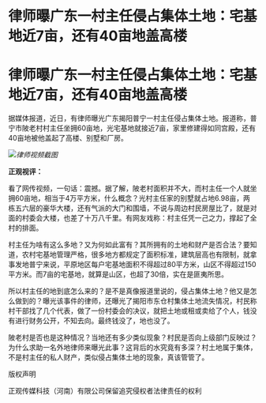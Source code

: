 # 律师曝广东一村主任侵占集体土地：宅基地近7亩，还有40亩地盖高楼

# 律师曝广东一村主任侵占集体土地：宅基地近7亩，还有40亩地盖高楼

据媒体报道，近日，有律师曝光广东揭阳普宁一村主任侵占集体土地。报道称，普宁市陂老村村主任坐拥60亩地，光宅基地就接近7亩，家里修建得如同宫殿，还有40亩地被他盖起了高楼、别墅和厂房。

![](https://inews.gtimg.com/om_bt/OVlmMYr4VnP1rZ0W11oFkBj3ypKlUhyh4B6P9piUvb6N8AA/1000)
_​律师视频截图_

**正观视评：**

看了网传视频，一句话：震撼。据了解，陂老村面积并不大，而村主任一个人就坐拥60亩地，相当于4万平方米，什么概念？光村主任家的别墅就占地6.98亩，两栋五六层的豪华大楼，还有气派的大门和围墙，不说与周边村民房屋比了，就是对面的村委会大楼，也差了十万八千里。有网友戏称：村主任凭一己之力，撑起了全村的排面。

村主任为啥有这么多地？又为何如此富有？其所拥有的土地和财产是否合法？要知道，农村宅基地管理严格，很多地方都规定了面积标准，建筑层高也有限制，就拿事发地普宁来说，平原地区每户宅基地面积不得超过80平方米，山区不得超过150平方米。而7亩的宅基地，就算是山区，也超了30倍，实在是匪夷所思。

所以村主任的地到底怎么来的？是不是真像报道里说的，侵占集体土地？他又是怎么做到的？曝光该事件的律师，还曝光了揭阳市东仓村集体土地流失情况，村民称村干部找了几个代表，做了一份村委会的决议，就把土地或租或卖给了个人，钱没有进行财务公开，不知去向。最终钱没了，地也没了。

陂老村是否也是这种情况？当地还有多少类似现象？村民是否向上级部门反映过？为什么求助一名外地律师来曝光此事？这背后的水究竟有多深？村土地属于集体，不是村主任的私人财产，类似侵占集体土地的现象，真该管管了。

版权声明

正观传媒科技（河南）有限公司保留追究侵权者法律责任的权利

